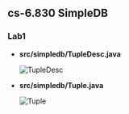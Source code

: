 ## cs-6.830 SimpleDB



### Lab1

- **src/simpledb/TupleDesc.java**

  ![TupleDesc](/home/robot/picture/选区_025.png)

- **src/simpledb/Tuple.java**

  ![Tuple](/root/.config/Typora/typora-user-images/1566008620397.png)

  